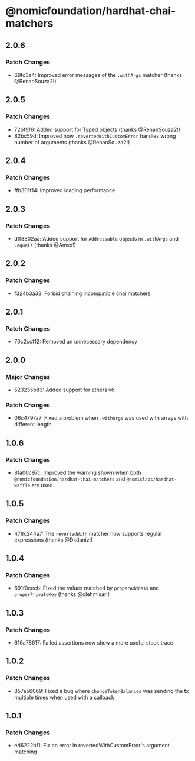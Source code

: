 # @nomicfoundation/hardhat-chai-matchers

## 2.0.6

### Patch Changes

- 69fc3a4: Improved error messages of the `.withArgs` matcher (thanks @RenanSouza2!)

## 2.0.5

### Patch Changes

- 72bf9f6: Added support for Typed objects (thanks @RenanSouza2!)
- 82bc59d: Improved how `.revertedWithCustomError` handles wrong number of arguments (thanks @RenanSouza2!)

## 2.0.4

### Patch Changes

- ffb301f14: Improved loading performance

## 2.0.3

### Patch Changes

- dff8302aa: Added support for `Addressable` objects in `.withArgs` and `.equals` (thanks @Amxx!)

## 2.0.2

### Patch Changes

- f324b3a33: Forbid chaining incompatible chai matchers

## 2.0.1

### Patch Changes

- 70c2ccf12: Removed an unnecessary dependency

## 2.0.0

### Major Changes

- 523235b83: Added support for ethers v6

### Patch Changes

- 06c4797a7: Fixed a problem when `.withArgs` was used with arrays with different length

## 1.0.6

### Patch Changes

- 8fa00c97c: Improved the warning shown when both `@nomicfoundation/hardhat-chai-matchers` and `@nomiclabs/hardhat-waffle` are used.

## 1.0.5

### Patch Changes

- 478c244a7: The `revertedWith` matcher now supports regular expressions (thanks @Dkdaniz!)

## 1.0.4

### Patch Changes

- 691f0cecb: Fixed the values matched by `properAddress` and `properPrivateKey` (thanks @olehmisar!)

## 1.0.3

### Patch Changes

- 616a78617: Failed assertions now show a more useful stack trace

## 1.0.2

### Patch Changes

- 857a56069: Fixed a bug where `changeTokenBalances` was sending the tx multiple times when used with a callback

## 1.0.1

### Patch Changes

- ed6222bf1: Fix an error in revertedWithCustomError's argument matching
